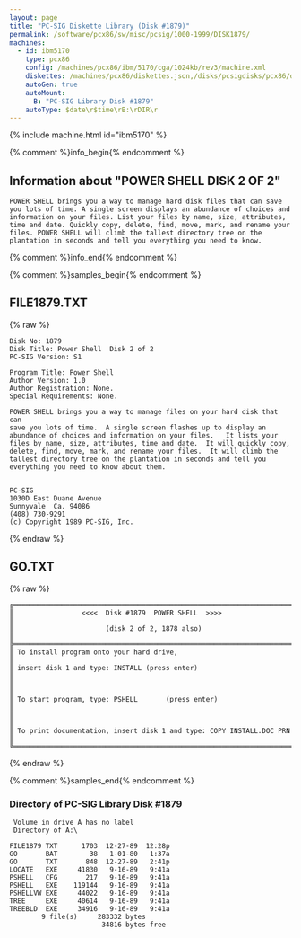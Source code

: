 ```yaml
---
layout: page
title: "PC-SIG Diskette Library (Disk #1879)"
permalink: /software/pcx86/sw/misc/pcsig/1000-1999/DISK1879/
machines:
  - id: ibm5170
    type: pcx86
    config: /machines/pcx86/ibm/5170/cga/1024kb/rev3/machine.xml
    diskettes: /machines/pcx86/diskettes.json,/disks/pcsigdisks/pcx86/diskettes.json
    autoGen: true
    autoMount:
      B: "PC-SIG Library Disk #1879"
    autoType: $date\r$time\rB:\rDIR\r
---
```


{% include machine.html id="ibm5170" %}

{% comment %}info_begin{% endcomment %}

## Information about "POWER SHELL  DISK 2 OF 2"

    POWER SHELL brings you a way to manage hard disk files that can save
    you lots of time. A single screen displays an abundance of choices and
    information on your files. List your files by name, size, attributes,
    time and date. Quickly copy, delete, find, move, mark, and rename your
    files. POWER SHELL will climb the tallest directory tree on the
    plantation in seconds and tell you everything you need to know.
{% comment %}info_end{% endcomment %}

{% comment %}samples_begin{% endcomment %}

## FILE1879.TXT

{% raw %}
```
Disk No: 1879                                                           
Disk Title: Power Shell  Disk 2 of 2                                    
PC-SIG Version: S1                                                      
                                                                        
Program Title: Power Shell                                              
Author Version: 1.0                                                     
Author Registration: None.                                              
Special Requirements: None.                                             
                                                                        
POWER SHELL brings you a way to manage files on your hard disk that can 
save you lots of time.  A single screen flashes up to display an        
abundance of choices and information on your files.   It lists your     
files by name, size, attributes, time and date.  It will quickly copy,  
delete, find, move, mark, and rename your files.  It will climb the     
tallest directory tree on the plantation in seconds and tell you        
everything you need to know about them.                                 
	                                                                       
                                                                        
PC-SIG                                                                  
1030D East Duane Avenue                                                 
Sunnyvale  Ca. 94086                                                    
(408) 730-9291                                                          
(c) Copyright 1989 PC-SIG, Inc.                                         
```
{% endraw %}

## GO.TXT

{% raw %}
```
╔═════════════════════════════════════════════════════════════════════════╗
║                 <<<<  Disk #1879  POWER SHELL  >>>>                     ║
║                       (disk 2 of 2, 1878 also)                          ║
╠═════════════════════════════════════════════════════════════════════════╣
║ To install program onto your hard drive,                                ║
║ insert disk 1 and type: INSTALL (press enter)                           ║
║                                                                         ║
║ To start program, type: PSHELL       (press enter)                      ║
║                                                                         ║
║ To print documentation, insert disk 1 and type: COPY INSTALL.DOC PRN    ║
╚═════════════════════════════════════════════════════════════════════════╝
```
{% endraw %}

{% comment %}samples_end{% endcomment %}

### Directory of PC-SIG Library Disk #1879

     Volume in drive A has no label
     Directory of A:\

    FILE1879 TXT      1703  12-27-89  12:28p
    GO       BAT        38   1-01-80   1:37a
    GO       TXT       848  12-27-89   2:41p
    LOCATE   EXE     41830   9-16-89   9:41a
    PSHELL   CFG       217   9-16-89   9:41a
    PSHELL   EXE    119144   9-16-89   9:41a
    PSHELLVW EXE     44022   9-16-89   9:41a
    TREE     EXE     40614   9-16-89   9:41a
    TREEBLD  EXE     34916   9-16-89   9:41a
            9 file(s)     283332 bytes
                           34816 bytes free
